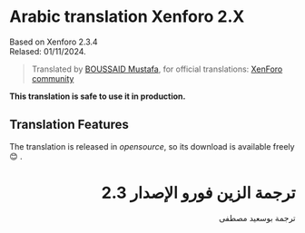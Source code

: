 # Arabic translation Xenforo 2.X

Based on Xenforo 2.3.4<br />
Relased: 01/11/2024.

>Translated by [BOUSSAID Mustafa](https://github.com/boussaid), for official translations: [XenForo community](https://xenforo.com/community/resources/xenforo-2-x-arabic-translation.5630/)

**This translation is safe to use it in production.**

## Translation Features
The translation is released in *opensource*, so its download is available freely :blush: .

# <div dir="rtl">ترجمة الزين فورو الإصدار 2.3</div>

<div dir="rtl">ترجمة بوسعيد مصطفى</div>